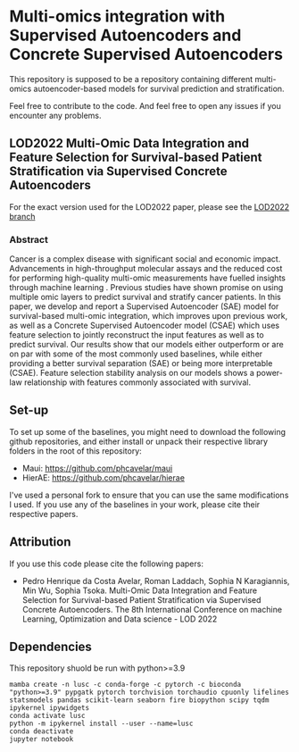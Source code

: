 # Multi-omics integration with Supervised Autoencoders and Concrete Supervised Autoencoders

This repository is supposed to be a repository containing different multi-omics autoencoder-based models for survival prediction and stratification.

Feel free to contribute to the code. And feel free to open any issues if you encounter any problems.

## LOD2022 Multi-Omic Data Integration and Feature Selection for Survival-based Patient Stratification via Supervised Concrete Autoencoders

For the exact version used for the LOD2022 paper, please see the [LOD2022 branch](https://github.com/phcavelar/multi-omics-lusc-tcga/tree/LOD2022)

### Abstract
Cancer is a complex disease with significant social and economic impact. Advancements in high-throughput molecular assays and the reduced cost for performing high-quality multi-omic measurements have fuelled insights through machine learning . Previous studies have shown promise on using multiple omic layers to predict survival and stratify cancer patients. In this paper, we develop and report a Supervised Autoencoder (SAE) model for survival-based multi-omic integration, which improves upon previous work, as well as a Concrete Supervised Autoencoder model (CSAE) which uses feature selection to jointly reconstruct the input features as well as to predict survival. Our results show that our models either outperform or are on par with some of the most commonly used baselines, while either providing a better survival separation (SAE) or being more interpretable (CSAE). Feature selection stability analysis on our models shows a power-law relationship with features commonly associated with survival.

## Set-up

To set up some of the baselines, you might need to download the following github repositories, and either install or unpack their respective library folders in the root of this repository:
* Maui: https://github.com/phcavelar/maui
* HierAE: https://github.com/phcavelar/hierae

I've used a personal fork to ensure that you can use the same modifications I used. If you use any of the baselines in your work, please cite their respective papers.

## Attribution

If you use this code please cite the following papers:
* Pedro Henrique da Costa Avelar, Roman Laddach, Sophia N Karagiannis, Min Wu, Sophia Tsoka. Multi-Omic Data Integration and Feature Selection for Survival-based Patient Stratification via Supervised Concrete Autoencoders. The 8th International Conference on machine Learning, Optimization and Data science - LOD 2022

## Dependencies

This repository shuold be run with python>=3.9

```
mamba create -n lusc -c conda-forge -c pytorch -c bioconda "python>=3.9" pypgatk pytorch torchvision torchaudio cpuonly lifelines statsmodels pandas scikit-learn seaborn fire biopython scipy tqdm ipykernel ipywidgets
conda activate lusc
python -m ipykernel install --user --name=lusc
conda deactivate
jupyter notebook
```

